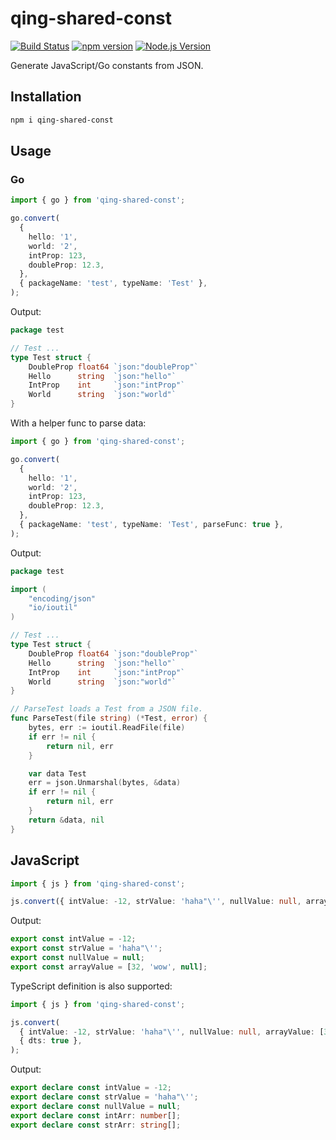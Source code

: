 # qing-shared-const

[![Build Status](https://github.com/mgenware/qing-shared-const/workflows/Build/badge.svg)](https://github.com/mgenware/qing-shared-const/actions)
[![npm version](https://img.shields.io/npm/v/qing-shared-const.svg?style=flat-square)](https://npmjs.com/package/qing-shared-const)
[![Node.js Version](http://img.shields.io/node/v/qing-shared-const.svg?style=flat-square)](https://nodejs.org/en/)

Generate JavaScript/Go constants from JSON.

## Installation

```sh
npm i qing-shared-const
```

## Usage

### Go

```ts
import { go } from 'qing-shared-const';

go.convert(
  {
    hello: '1',
    world: '2',
    intProp: 123,
    doubleProp: 12.3,
  },
  { packageName: 'test', typeName: 'Test' },
);
```

Output:

```go
package test

// Test ...
type Test struct {
	DoubleProp float64 `json:"doubleProp"`
	Hello      string  `json:"hello"`
	IntProp    int     `json:"intProp"`
	World      string  `json:"world"`
}
```

With a helper func to parse data:

```ts
import { go } from 'qing-shared-const';

go.convert(
  {
    hello: '1',
    world: '2',
    intProp: 123,
    doubleProp: 12.3,
  },
  { packageName: 'test', typeName: 'Test', parseFunc: true },
);
```

Output:

```go
package test

import (
	"encoding/json"
	"io/ioutil"
)

// Test ...
type Test struct {
	DoubleProp float64 `json:"doubleProp"`
	Hello      string  `json:"hello"`
	IntProp    int     `json:"intProp"`
	World      string  `json:"world"`
}

// ParseTest loads a Test from a JSON file.
func ParseTest(file string) (*Test, error) {
	bytes, err := ioutil.ReadFile(file)
	if err != nil {
		return nil, err
	}

	var data Test
	err = json.Unmarshal(bytes, &data)
	if err != nil {
		return nil, err
	}
	return &data, nil
}
```

## JavaScript

```ts
import { js } from 'qing-shared-const';

js.convert({ intValue: -12, strValue: 'haha"\'', nullValue: null, arrayValue: [32, 'wow', null] });
```

Output:

```js
export const intValue = -12;
export const strValue = 'haha"\'';
export const nullValue = null;
export const arrayValue = [32, 'wow', null];
```

TypeScript definition is also supported:

```ts
import { js } from 'qing-shared-const';

js.convert(
  { intValue: -12, strValue: 'haha"\'', nullValue: null, arrayValue: [32, 'wow', null] },
  { dts: true },
);
```

Output:

```ts
export declare const intValue = -12;
export declare const strValue = 'haha"\'';
export declare const nullValue = null;
export declare const intArr: number[];
export declare const strArr: string[];
```
